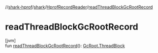 //[shark-hprof](../../../index.md)/[shark](../index.md)/[HprofRecordReader](index.md)/[readThreadBlockGcRootRecord](read-thread-block-gc-root-record.md)

# readThreadBlockGcRootRecord

[jvm]\
fun [readThreadBlockGcRootRecord](read-thread-block-gc-root-record.md)(): [GcRoot.ThreadBlock](../-gc-root/-thread-block/index.md)

